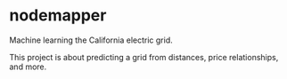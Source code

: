 # nodemapper
Machine learning the California electric grid.

This project is about predicting a grid from distances, price relationships, and more.
